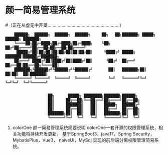 # 颜一简易管理系统

#（正在从虚无中开垦.........................................................）
        
        ██████╗  ██████╗  ██████╗  ██████╗     ██╗   ██╗███████╗ █████╗ ██████╗ ███████╗ 
        ╚════██╗██╔═████╗██╔═████╗██╔═████╗    ╚██╗ ██╔╝██╔════╝██╔══██╗██╔══██╗██╔════╝ 
         █████╔╝██║██╔██║██║██╔██║██║██╔██║     ╚████╔╝ █████╗  ███████║██████╔╝███████╗
        ██╔═══╝ ████╔╝██║████╔╝██║████╔╝██║      ╚██╔╝  ██╔══╝  ██╔══██║██╔══██╗╚════██║
        ███████╗╚██████╔╝╚██████╔╝╚██████╔╝       ██║   ███████╗██║  ██║██║  ██║███████║ 
        ╚══════╝ ╚═════╝  ╚═════╝  ╚═════╝        ╚═╝   ╚══════╝╚═╝  ╚═╝╚═╝  ╚═╝╚══════╝ 
                                                                                    
                                                                                    
                       ██╗      █████╗ ████████╗███████╗██████╗                      
                       ██║     ██╔══██╗╚══██╔══╝██╔════╝██╔══██╗                      
                       ██║     ███████║   ██║   █████╗  ██████╔╝                      
                       ██║     ██╔══██║   ██║   ██╔══╝  ██╔══██╗                        
                       ███████╗██║  ██║   ██║   ███████╗██║  ██║                       
                       ╚══════╝╚═╝  ╚═╝   ╚═╝   ╚══════╝╚═╝  ╚═╝                       
                                                                                    

1. colorOne 颜一简易管理系统简要说明
colorOne一套开源的权限管理系统，相关功能将持续开发更新。
基于SpringBoot3，java17，Spring Security，MybatisPlus，Vue3， naiveUi，MySql 实现的前后端分离权限管理简易系统。
